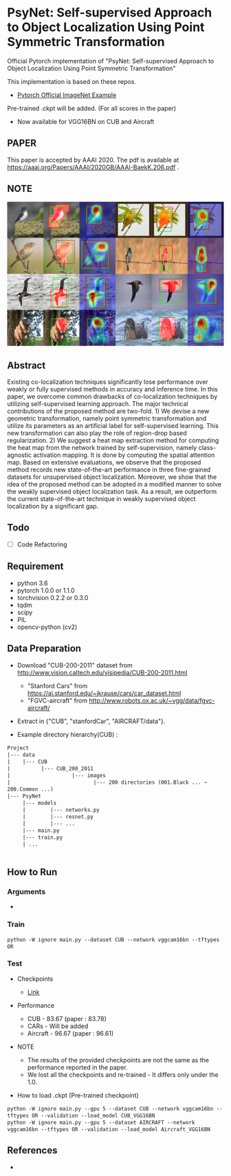# PsyNet: Self-supervised Approach to Object Localization Using Point Symmetric Transformation
Official Pytorch implementation of "PsyNet: Self-supervised Approach to Object Localization Using Point Symmetric Transformation"   

This implementation is based on these repos.
* [Pytorch Official ImageNet Example](https://github.com/pytorch/examples/tree/master/imagenet)

Pre-trained .ckpt will be added. (For all scores in the paper)  
* Now available for VGG16BN on CUB and Aircraft

## PAPER
This paper is accepted by AAAI 2020. The pdf is available at https://aaai.org/Papers/AAAI/2020GB/AAAI-BaekK.206.pdf .

## NOTE
![structure](./resrc/qualitative_comp.png)

## Abstract
Existing co-localization techniques significantly lose performance over weakly or fully supervised methods in accuracy and inference time. In this paper, we overcome common drawbacks of co-localization techniques by utilizing self-supervised learning approach. The major technical contributions of the proposed method are two-fold. 1) We devise a new geometric transformation, namely point symmetric transformation and utilize its parameters as an artificial label for self-supervised learning. This new transformation can also play the role of region-drop based regularization. 2) We suggest a heat map extraction method for computing the heat map from the network trained by self-supervision, namely class-agnostic activation mapping. It is done by computing the spatial attention map. Based on extensive evaluations, we observe that the proposed method records new state-of-the-art performance in three fine-grained datasets for unsupervised object localization. Moreover, we show that the idea of the proposed method can be adopted in a modified manner to solve the weakly supervised object localization task. As a result, we outperform the current state-of-the-art technique in weakly supervised object localization by a significant gap.

## Todo
- [ ] Code Refactoring

## Requirement
  * python 3.6
  * pytorch 1.0.0 or 1.1.0
  * torchvision 0.2.2 or 0.3.0
  * tqdm
  * scipy
  * PIL
  * opencv-python (cv2)
  
## Data Preparation
  * Download "CUB-200-2011" dataset from http://www.vision.caltech.edu/visipedia/CUB-200-2011.html
      * "Stanford Cars" from https://ai.stanford.edu/~jkrause/cars/car_dataset.html
      * "FGVC-aircraft" from http://www.robots.ox.ac.uk/~vgg/data/fgvc-aircraft/
  * Extract in {"CUB", "stanfordCar", "AIRCRAFT/data"}.

  * Example directory hierarchy(CUB) :
  ```
  Project
  |--- data
  |    |--- CUB
  |          |--- CUB_200_2011
  |                    |--- images
  |                           |--- 200 directories (001.Black ... ~ 200.Common ...)
  |--- PsyNet
       |--- models
       |        |--- networks.py
       |        |--- resnet.py
       |        |--- ...
       |--- main.py 
       |--- train.py
       | ...
       
  ```
   
## How to Run
### Arguments
-
   
### Train
```
python -W ignore main.py --dataset CUB --network vggcam16bn --tftypes OR
```

### Test
* Checkpoints
    * [Link](https://drive.google.com/drive/folders/1xU1Mtq84jwmpIa8YdnsZmlcevkEouDCJ?usp=sharing)
* Performance
    * CUB - 83.67 (paper : 83.78)
    * CARs - Will be added
    * Aircraft - 96.67 (paper : 96.61)
* NOTE
    * The results of the provided checkpoints are not the same as the performance reported in the paper.
    * We lost all the checkpoints and re-trained - It differs only under the 1.0.
   
* How to load .ckpt (Pre-trained checkpoint)
```
python -W ignore main.py --gpu 5 --dataset CUB --network vggcam16bn --tftypes OR --validation --load_model CUB_VGG16BN
python -W ignore main.py --gpu 5 --dataset AIRCRAFT --network vggcam16bn --tftypes OR --validation --load_model Aircraft_VGG16BN
```

## References
-
